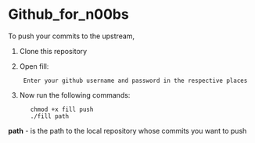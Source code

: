 # Github_for_n00bs

To push your commits to the upstream,

1) Clone this repository

2) Open fill:

        Enter your github username and password in the respective places

3) Now run the following commands:

	      chmod +x fill push
	      ./fill path


**path** - is the path to the local repository whose commits you want to push 
